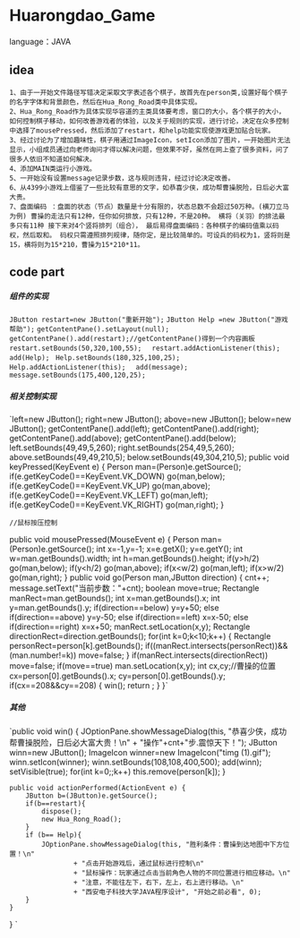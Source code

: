 # Huarongdao_Game
language：JAVA



idea
-----

    1、由于一开始文件路径写错决定采取文字表述各个棋子，故首先在person类,设置好每个棋子的名字字体和背景颜色，然后在Hua_Rong_Road类中具体实现。
    2、Hua_Rong_Road作为具体实现华容道的主类具体要考虑，窗口的大小，各个棋子的大小，如何控制棋子移动，如何改善游戏者的体验，以及关于规则的实现，进行讨论，决定在众多控制中选择了mousePressed，然后添加了restart，和help功能实现使游戏更加贴合玩家。
    3、经过讨论为了增加趣味性，棋子用通过ImageIcon，setIcon添加了图片，一开始图片无法显示，小组成员通过向老师询问才得以解决问题，但效果不好，虽然在网上查了很多资料，问了很多人依旧不知道如何解决。
    4、添加MAIN类运行小游戏。
    5、一开始没有设置message记录步数，这与规则违背，经过讨论决定改善。
    6、从4399小游戏上借鉴了一些比较有意思的文字，如恭喜少侠，成功帮曹操脱险，日后必大富大贵。
    7、盘面编码 ：盘面的状态（节点）数量是十分有限的，状态总数不会超过50万种。(横刀立马为例) 曹操的走法只有12种，任你如何排放，只有12种，不是20种。 横将（关羽）的排法最多只有11种 接下来对4个竖将排列（组合）， 最后易得盘面编码：各种棋子的编码值乘以码权，然后取和。 码权只需遵照排列规律，随你定，是比较简单的。可设兵的码权为1，竖将则是15，横将则为15*210，曹操为15*210*11。
    
code part    
-------
#####  组件的实现
`JButton restart=new JButton("重新开始");`
`JButton Help =new JButton("游戏帮助");`
 	    `getContentPane().setLayout(null);`
       ` getContentPane().add(restart);//getContentPane()得到一个内容画板`
      `  restart.setBounds(50,320,100,55);`
      `  restart.addActionListener(this);`
      `  add(Help);`
       ` Help.setBounds(180,325,100,25);`
       ` Help.addActionListener(this);`
      `  add(message);`
       ` message.setBounds(175,400,120,25);`
#####  相关控制实现
`left=new JButton();
        right=new JButton();
        above=new JButton();
        below=new JButton();
        getContentPane().add(left);
        getContentPane().add(right);
        getContentPane().add(above);
        getContentPane().add(below);
        left.setBounds(49,49,5,260);
        right.setBounds(254,49,5,260);
        above.setBounds(49,49,210,5);
        below.setBounds(49,304,210,5);
public void keyPressed(KeyEvent e) {
        Person man=(Person)e.getSource();
        if(e.getKeyCode()==KeyEvent.VK_DOWN)
            go(man,below);
        if(e.getKeyCode()==KeyEvent.VK_UP)
            go(man,above);
        if(e.getKeyCode()==KeyEvent.VK_LEFT)
            go(man,left);
        if(e.getKeyCode()==KeyEvent.VK_RIGHT)
            go(man,right);
    }
    
    //鼠标按压控制
public void mousePressed(MouseEvent e) {
        Person man=(Person)e.getSource();
        int x=-1,y=-1;
        x=e.getX();
        y=e.getY();
        int w=man.getBounds().width;
        int h=man.getBounds().height;
        if(y>h/2)
            go(man,below);
        if(y<h/2)
            go(man,above);
        if(x<w/2)
            go(man,left);
        if(x>w/2)
            go(man,right);
    }
 public void go(Person man,JButton direction) {
        cnt++;
        message.setText("当前步数："+cnt);
        boolean move=true;
        Rectangle manRect=man.getBounds();
        int x=man.getBounds().x;
        int y=man.getBounds().y;
        if(direction==below)
            y=y+50;
        else if(direction==above)
            y=y-50;
        else if(direction==left)
            x=x-50;
        else if(direction==right)
            x=x+50;
        manRect.setLocation(x,y);
        Rectangle directionRect=direction.getBounds();
        for(int k=0;k<10;k++) {
            Rectangle personRect=person[k].getBounds();
            if((manRect.intersects(personRect))&&(man.number!=k))
                move=false;
        }
        if(manRect.intersects(directionRect))
            move=false;
        if(move==true)
            man.setLocation(x,y);
        int cx,cy;//曹操的位置
        cx=person[0].getBounds().x;
        cy=person[0].getBounds().y;
        if(cx==208&&cy==208)
        {
            win();
            return ;
        }
}`
#####  其他
`public void win()
    {
        JOptionPane.showMessageDialog(this, "恭喜少侠，成功帮曹操脱险，日后必大富大贵！\n"
                + "操作"+cnt+"步.震惊天下！");
        JButton winn=new JButton();
        ImageIcon winner=new ImageIcon("timg (1).gif");
        winn.setIcon(winner);
        winn.setBounds(108,108,400,500);
        add(winn);
        setVisible(true);
        for(int k=0;;k++)
            this.remove(person[k]);
    }

    public void actionPerformed(ActionEvent e) {
        JButton b=(JButton)e.getSource();
        if(b==restart){
            dispose();
            new Hua_Rong_Road();
        }
        if (b== Help){
            JOptionPane.showMessageDialog(this, "胜利条件：曹操到达地图中下方位置！\n"
                    + "点击开始游戏后，通过鼠标进行控制\n"
                    + "鼠标操作：玩家通过点击当前角色人物的不同位置进行相应移动。\n"
                    + "注意，不能往左下，右下，左上，右上进行移动。\n"
                    + "西安电子科技大学JAVA程序设计", "开始之前必看", 0);
        }
    }
}
`
       
